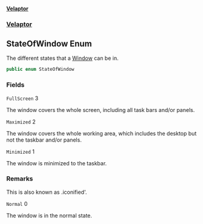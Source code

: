 #### [Velaptor](index.md 'index')
### [Velaptor](Velaptor.md 'Velaptor')

## StateOfWindow Enum

The different states that a [Window](Velaptor.UI.Window.md 'Velaptor.UI.Window') can be in.

```csharp
public enum StateOfWindow
```
### Fields

<a name='Velaptor.StateOfWindow.FullScreen'></a>

`FullScreen` 3

The window covers the whole screen, including all task bars and/or panels.

<a name='Velaptor.StateOfWindow.Maximized'></a>

`Maximized` 2

The window covers the whole working area, which includes the desktop but not the taskbar and/or panels.

<a name='Velaptor.StateOfWindow.Minimized'></a>

`Minimized` 1

The window is minimized to the taskbar.

### Remarks
This is also known as .iconified'.

<a name='Velaptor.StateOfWindow.Normal'></a>

`Normal` 0

The window is in the normal state.